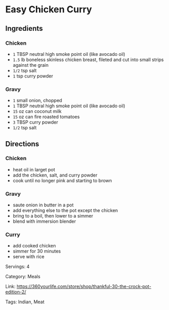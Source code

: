 # Easy Chicken Curry

## Ingredients

### Chicken

- `1` TBSP neutral high smoke point oil (like avocado oil)
- `1.5` lb boneless skinless chicken breast, fileted and cut into small strips against the grain
- `1/2` tsp salt
- `1` tsp curry powder

### Gravy

- `1` small onion, chopped
- `1` TBSP neutral high smoke point oil (like avocado oil)
- `15` oz can coconut milk
- `15` oz can fire roasted tomatoes
- `3` TBSP curry powder
- `1/2` tsp salt

## Directions

### Chicken

- heat oil in larget pot
- add the chicken, salt, and curry powder
- cook until no longer pink and starting to brown

### Gravy

- saute onion in butter in a pot
- add everything else to the pot except the chicken
- bring to a boil, then lower to a simmer
- blend with immersion blender

### Curry

- add cooked chicken
- simmer for 30 minutes
- serve with rice

Servings: 4

Category: Meals

Link: https://360yourlife.com/store/shop/thankful-30-the-crock-pot-edition-2/

Tags: Indian, Meat

